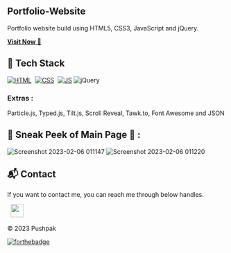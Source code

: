 ## Portfolio-Website
Portfolio website build using HTML5, CSS3, JavaScript and jQuery.

<a href="https://pushpak-is-a.dev/" target="_blank">**Visit Now** 🚀</a>



## 📌 Tech Stack
[![HTML](https://img.shields.io/badge/html5%20-%23E34F26.svg?&style=for-the-badge&logo=html5&logoColor=white)](https://pushpak-is-a.dev)&nbsp;
[![CSS](https://img.shields.io/badge/css3%20-%231572B6.svg?&style=for-the-badge&logo=css3&logoColor=white)](https://pushpak-is-a.dev)&nbsp;
[![JS](https://img.shields.io/badge/javascript%20-%23323330.svg?&style=for-the-badge&logo=javascript&logoColor=%23F7DF1E)](https://pushpak-is-a.dev)
<img alt="jQuery" src="https://img.shields.io/badge/jquery-%230769AD.svg?style=for-the-badge&logo=jquery&logoColor=white"/>


### Extras : 
Particle.js, Typed.js, Tilt.js, Scroll Reveal, Tawk.to, Font Awesome and JSON

## 📌 Sneak Peek of Main Page 🙈 :
![Screenshot 2023-02-06 011147](https://user-images.githubusercontent.com/95577067/216841082-5433c9a0-9a16-440c-8c82-5bea812a5a4c.png)
![Screenshot 2023-02-06 011220](https://user-images.githubusercontent.com/95577067/216841108-c2be13d2-06a9-466b-b706-9bf430d04df3.png)


<h2>📬 Contact</h2>


If you want to contact me, you can reach me through below handles.

&nbsp;&nbsp;<a href="https://www.linkedin.com/in/pushpak-kumawat-b4bb921ba/"><img src="https://www.felberpr.com/wp-content/uploads/linkedin-logo.png" width="30"></img></a>

© 2023 Pushpak


[![forthebadge](https://forthebadge.com/images/badges/built-with-love.svg)](https://forthebadge.com)

